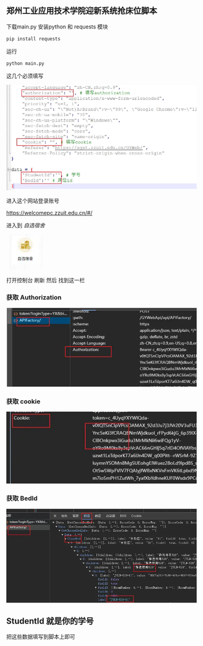 ## 郑州工业应用技术学院迎新系统抢床位脚本

下载main.py
安装python 和 requests 模块

```bash
pip install requests
```

运行
```bash
python main.py
```

这几个必须填写

![image](https://github.com/sudo0m/picx-images-hosting/raw/master/20240824/image.45hljpora0.webp)

进入这个网站登录账号

https://welcomepc.zzuit.edu.cn/#/

进入到 *自选宿舍*

![image](https://github.com/sudo0m/picx-images-hosting/raw/master/20240824/image.4xuh1g52a6.webp)

打开控制台 刷新 然后 找到这一栏

### 获取 Authorization

![image](https://github.com/sudo0m/picx-images-hosting/raw/master/20240824/image.60u6cbyg9c.webp)

### 获取 cookie

![image](https://github.com/sudo0m/picx-images-hosting/raw/master/20240824/image.3d4q1z5sod.webp)



### 获取 BedId

![image](https://github.com/sudo0m/picx-images-hosting/raw/master/20240824/image.45hljpnhcj.webp)

## StudentId 就是你的学号

把这些数据填写到脚本上即可

